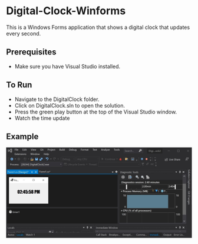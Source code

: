 # Digital-Clock-Winforms
This is a Windows Forms application that shows a digital clock that updates every second.

## Prerequisites 

* Make sure you have Visual Studio installed.

## To Run

* Navigate to the DigitalClock folder.
* Click on DigitalClock.sln to open the solution.
* Press the green play button at the top of the Visual Studio window.
* Watch the time update


## Example

![alt text](preview.jpg)